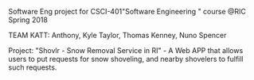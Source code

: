 
Software Eng project for CSCI-401"Software Engineering " course @RIC Spring 2018 

TEAM KATT: Anthony, Kyle Taylor, Thomas Kenney, Nuno Spencer

Project: "Shovlr - Snow Removal Service in RI" - A Web APP that allows users to put requests for snow shoveling, and nearby shovelers to fulfill such requests. 
